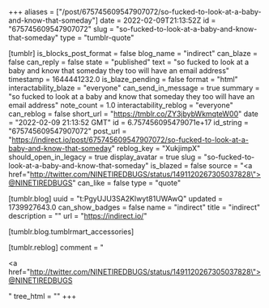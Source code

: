 +++
aliases = ["/post/675745609547907072/so-fucked-to-look-at-a-baby-and-know-that-someday"]
date = 2022-02-09T21:13:52Z
id = "675745609547907072"
slug = "so-fucked-to-look-at-a-baby-and-know-that-someday"
type = "tumblr-quote"

[tumblr]
is_blocks_post_format = false
blog_name = "indirect"
can_blaze = false
can_reply = false
state = "published"
text = "so fucked to look at a baby and know that someday they too will have an email address"
timestamp = 1644441232.0
is_blaze_pending = false
format = "html"
interactability_blaze = "everyone"
can_send_in_message = true
summary = "so fucked to look at a baby and know that someday they too will have an email address"
note_count = 1.0
interactability_reblog = "everyone"
can_reblog = false
short_url = "https://tmblr.co/ZY3jbybWkmqteW00"
date = "2022-02-09 21:13:52 GMT"
id = 6.757456095479071e+17
id_string = "675745609547907072"
post_url = "https://indirect.io/post/675745609547907072/so-fucked-to-look-at-a-baby-and-know-that-someday"
reblog_key = "XukjimpX"
should_open_in_legacy = true
display_avatar = true
slug = "so-fucked-to-look-at-a-baby-and-know-that-someday"
is_blazed = false
source = "<a href=\"http://twitter.com/NINETIREDBUGS/status/1491120267305037828\">@NINETIREDBUGS</a>"
can_like = false
type = "quote"

[tumblr.blog]
uuid = "t:PgyUJU3SA2Klwyt81UWAwQ"
updated = 1739927643.0
can_show_badges = false
name = "indirect"
title = "indirect"
description = ""
url = "https://indirect.io/"

[tumblr.blog.tumblrmart_accessories]

[tumblr.reblog]
comment = "<p><a href=\"http://twitter.com/NINETIREDBUGS/status/1491120267305037828\">@NINETIREDBUGS</a></p>"
tree_html = ""
+++

